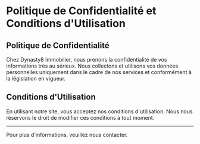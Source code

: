 # Politique de Confidentialité et Conditions d'Utilisation

## Politique de Confidentialité

Chez Dynasty8 Immobilier, nous prenons la confidentialité de vos informations très au sérieux. Nous collectons et utilisons vos données personnelles uniquement dans le cadre de nos services et conformément à la législation en vigueur.

## Conditions d'Utilisation

En utilisant notre site, vous acceptez nos conditions d'utilisation. Nous nous réservons le droit de modifier ces conditions à tout moment.

---

Pour plus d'informations, veuillez nous contacter.
